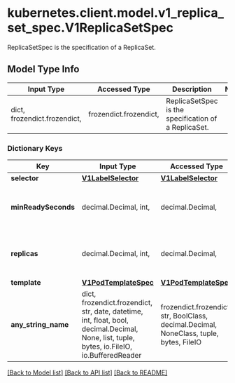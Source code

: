 # kubernetes.client.model.v1_replica_set_spec.V1ReplicaSetSpec

ReplicaSetSpec is the specification of a ReplicaSet.

## Model Type Info
Input Type | Accessed Type | Description | Notes
------------ | ------------- | ------------- | -------------
dict, frozendict.frozendict,  | frozendict.frozendict,  | ReplicaSetSpec is the specification of a ReplicaSet. | 

### Dictionary Keys
Key | Input Type | Accessed Type | Description | Notes
------------ | ------------- | ------------- | ------------- | -------------
**selector** | [**V1LabelSelector**](V1LabelSelector.md) | [**V1LabelSelector**](V1LabelSelector.md) |  | 
**minReadySeconds** | decimal.Decimal, int,  | decimal.Decimal,  | Minimum number of seconds for which a newly created pod should be ready without any of its container crashing, for it to be considered available. Defaults to 0 (pod will be considered available as soon as it is ready) | [optional] value must be a 32 bit integer
**replicas** | decimal.Decimal, int,  | decimal.Decimal,  | Replicas is the number of desired replicas. This is a pointer to distinguish between explicit zero and unspecified. Defaults to 1. More info: https://kubernetes.io/docs/concepts/workloads/controllers/replicationcontroller/#what-is-a-replicationcontroller | [optional] value must be a 32 bit integer
**template** | [**V1PodTemplateSpec**](V1PodTemplateSpec.md) | [**V1PodTemplateSpec**](V1PodTemplateSpec.md) |  | [optional] 
**any_string_name** | dict, frozendict.frozendict, str, date, datetime, int, float, bool, decimal.Decimal, None, list, tuple, bytes, io.FileIO, io.BufferedReader | frozendict.frozendict, str, BoolClass, decimal.Decimal, NoneClass, tuple, bytes, FileIO | any string name can be used but the value must be the correct type | [optional]

[[Back to Model list]](../../README.md#documentation-for-models) [[Back to API list]](../../README.md#documentation-for-api-endpoints) [[Back to README]](../../README.md)

